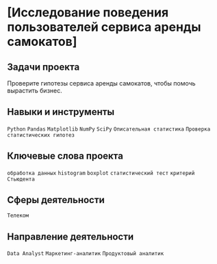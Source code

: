 # [Исследование поведения пользователей сервиса аренды самокатов]
## Задачи проекта
Проверите гипотезы сервиса аренды самокатов, чтобы помочь вырастить бизнес.

## Навыки и инструменты
`Python` `Pandas` `Matplotlib` `NumPy` `SciPy` `Описательная статистика` `Проверка статистических гипотез`
## Ключевые слова проекта
`обработка данных` `histogram` `boxplot` `статистический тест` `критерий Стьюдента`
## Сферы деятельности
`Телеком`
## Направление деятельности
`Data Analyst` `Маркетинг-аналитик` `Продуктовый аналитик`
